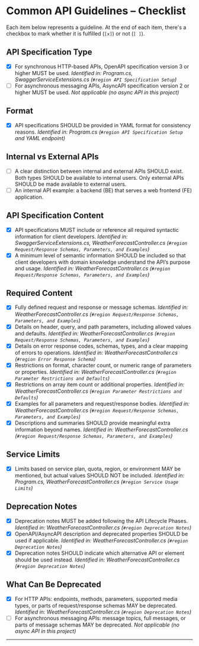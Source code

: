 
# Common API Guidelines – Checklist

Each item below represents a guideline. At the end of each item, there's a checkbox to mark whether it is fulfilled (`[x]`) or not (`[ ]`).

## API Specification Type
- [x] For synchronous HTTP-based APIs, OpenAPI specification version 3 or higher MUST be used.
  _Identified in: Program.cs, SwaggerServiceExtensions.cs (`#region API Specification Setup`)_
- [ ] For asynchronous messaging APIs, AsyncAPI specification version 2 or higher MUST be used.
   _Not applicable (no async API in this project)_

## Format
- [x] API specifications SHOULD be provided in YAML format for consistency reasons.
  _Identified in: Program.cs (`#region API Specification Setup` and YAML endpoint)_

## Internal vs External APIs
- [ ] A clear distinction between internal and external APIs SHOULD exist. Both types SHOULD be available to internal users. Only external APIs SHOULD be made available to external users.
- [ ] An internal API example: a backend (BE) that serves a web frontend (FE) application.

## API Specification Content
- [x] API specifications MUST include or reference all required syntactic information for client developers.
  _Identified in: SwaggerServiceExtensions.cs, WeatherForecastController.cs (`#region Request/Response Schemas, Parameters, and Examples`)_
- [x] A minimum level of semantic information SHOULD be included so that client developers with domain knowledge understand the API’s purpose and usage.
  _Identified in: WeatherForecastController.cs (`#region Request/Response Schemas, Parameters, and Examples`)_

## Required Content
- [x] Fully defined request and response or message schemas.
  _Identified in: WeatherForecastController.cs (`#region Request/Response Schemas, Parameters, and Examples`)_
- [x] Details on header, query, and path parameters, including allowed values and defaults.
  _Identified in: WeatherForecastController.cs (`#region Request/Response Schemas, Parameters, and Examples`)_
- [x] Details on error response codes, schemas, types, and a clear mapping of errors to operations.
  _Identified in: WeatherForecastController.cs (`#region Error Response Schema`)_
- [x] Restrictions on format, character count, or numeric range of parameters or properties.
  _Identified in: WeatherForecastController.cs (`#region Parameter Restrictions and Defaults`)_
- [x] Restrictions on array item count or additional properties.
  _Identified in: WeatherForecastController.cs (`#region Parameter Restrictions and Defaults`)_
- [x] Examples for all parameters and request/response bodies.
  _Identified in: WeatherForecastController.cs (`#region Request/Response Schemas, Parameters, and Examples`)_
- [x] Descriptions and summaries SHOULD provide meaningful extra information beyond names.
  _Identified in: WeatherForecastController.cs (`#region Request/Response Schemas, Parameters, and Examples`)_

## Service Limits
- [x] Limits based on service plan, quota, region, or environment MAY be mentioned, but actual values SHOULD NOT be included.
  _Identified in: Program.cs, WeatherForecastController.cs (`#region Service Usage Limits`)_

## Deprecation Notes
- [x] Deprecation notes MUST be added following the API Lifecycle Phases.
  _Identified in: WeatherForecastController.cs (`#region Deprecation Notes`)_
- [x] OpenAPI/AsyncAPI description and deprecated properties SHOULD be used if applicable.
   _Identified in: WeatherForecastController.cs (`#region Deprecation Notes`)_
- [x] Deprecation notes SHOULD indicate which alternative API or element should be used instead.
  _Identified in: WeatherForecastController.cs (`#region Deprecation Notes`)_

## What Can Be Deprecated
- [x] For HTTP APIs: endpoints, methods, parameters, supported media types, or parts of request/response schemas MAY be deprecated.
  _Identified in: WeatherForecastController.cs (`#region Deprecation Notes`)_
- [ ] For asynchronous messaging APIs: message topics, full messages, or parts of message schemas MAY be deprecated.
  _Not applicable (no async API in this project)_

---